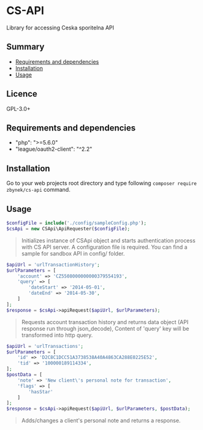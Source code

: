 # CS-API

Library for accessing Ceska sporitelna API
 
## Summary

- [Requirements and dependencies](#requirements-and-dependencies)
- [Installation](#installation)
- [Usage](#usage)
 
## Licence

GPL-3.0+

## Requirements and dependencies

- "php": ">=5.6.0"
- "league/oauth2-client": "^2.2"

## Installation

Go to your web projects root directory and type following `composer require zbynek/cs-api` command.

## Usage

```php
$configFile = include('./config/sampleConfig.php');
$csApi = new CSApi\ApiRequester($configFile);
```

> Initializes instance of CSApi object and starts authentication process with CS API server.
> A configuration file is required. You can find a sample for sandbox API in config/ folder.

```php
$apiUrl = 'urlTransactionHistory';
$urlParameters = [
    'account' => 'CZ5508000000000379554193',
    'query' => [
        'dateStart' => '2014-05-01',
        'dateEnd' => '2014-05-30',
    ]
];
$response = $csApi->apiRequest($apiUrl, $urlParameters);
```

> Requests account transaction history and returns data object (API response run through json_decode),
> Content of 'query' key will be transformed into http query.

```php
$apiUrl = 'urlTransactions';
$urlParameters = [
    'id' => 'D2C8C1DCC51A3738538A40A4863CA288E0225E52',
    'tid' => '100000189114334',
];
$postData = [
    'note' => 'New client\'s personal note for transaction',
    'flags' => [
        'hasStar'
    ]
];
$response = $csApi->apiRequest($apiUrl, $urlParameters, $postData);
```

> Adds/changes a client's personal note and returns a response.


